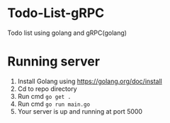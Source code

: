 # Todo-List-gRPC

Todo list using golang and gRPC(golang)

# Running server

1. Install Golang using https://golang.org/doc/install
2. Cd to repo directory
3. Run cmd ```go get .```
4. Run cmd ```go run main.go```
5. Your server is up and running at port 5000

